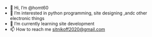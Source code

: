 - 👋 Hi, I’m @homt60
- 👀 I’m interested in python programming, site designing ,andc other electronic things
- 🌱 I’m currently learning site development
- 📫 How to reach me sitnikoff2020@gmail.com

<!---
homt60/homt60 is a ✨ special ✨ repository because its `README.md` (this file) appears on your GitHub profile.
You can click the Preview link to take a look at your changes.
--->
